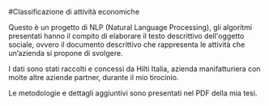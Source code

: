 #Classificazione di attività economiche

Questo è un progetto di NLP (Natural Language Processing), gli algoritmi presentati hanno il compito di
elaborare il testo descrittivo dell'oggetto sociale, ovvero il documento descrittivo che rappresenta le attività che un’azienda si propone di svolgere. 

I dati sono stati raccolti e concessi da Hilti Italia, azienda manifatturiera con molte altre aziende partner, durante il mio tirocinio. 

Le metodologie e dettagli aggiuntivi sono presentati nel PDF della mia tesi. 
